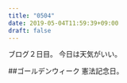 ```yaml
---
title: "0504"
date: 2019-05-04T11:59:39+09:00
draft: false
---
```


ブログ２日目。
今日は天気がいい。

##ゴールデンウィーク
憲法記念日。


